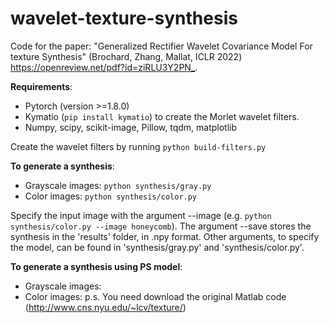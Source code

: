 # wavelet-texture-synthesis

Code for the paper: "Generalized Rectifier Wavelet Covariance Model For texture Synthesis" (Brochard, Zhang, Mallat, ICLR 2022) <https://openreview.net/pdf?id=ziRLU3Y2PN_>.

**Requirements**:
- Pytorch (version >=1.8.0)
- Kymatio (`pip install kymatio`) to create the Morlet wavelet filters.
- Numpy, scipy, scikit-image, Pillow, tqdm, matplotlib

Create the wavelet filters by running `python build-filters.py`

**To generate a synthesis**:
- Grayscale images: `python synthesis/gray.py`
- Color images: `python synthesis/color.py`

Specify the input image with the argument --image (e.g. `python synthesis/color.py --image honeycomb`). The argument --save stores the synthesis in the 'results' folder, in .npy format. Other arguments, to specify the model, can be found in 'synthesis/gray.py' and 'synthesis/color.py'.

**To generate a synthesis using PS model**:
- Grayscale images: 
- Color images: 
p.s. You need download the original Matlab code (http://www.cns.nyu.edu/~lcv/texture/)
